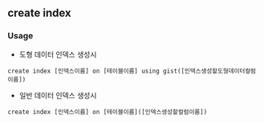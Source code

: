 ## create index

### Usage

- 도형 데이터 인덱스 생성시 
```
create index [인덱스이름] on [테이블이름] using gist([인덱스생성할도형데이터컬럼이름])
```
- 일반 데이터 인덱스 생성시 
``` 
create index [인덱스이름] on [테이블이름]([인덱스생성할컬럼이름])
```